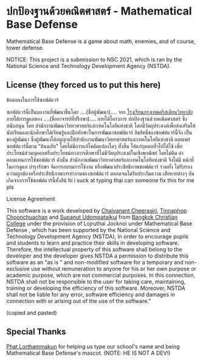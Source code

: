 # ปกป้องฐานด้วยคณิตศาสตร์ - Mathematical Base Defense

Mathematical Base Defense is a game about math, enemies, and of course, tower defense.

NOTICE: This project is a submission to NSC 2021, which is ran by the National Science and Technology Development Agency (NSTDA).

## License (they forced us to put this here)
ข้อตกลงในการใช้ซอฟต์แวร์

ซอฟต์แวร์นี้เป็นผลงานที่พัฒนาขึ้นโดย ....(ชื่อผู้พัฒนา).... จาก [โรงเรียนกรุงเทพคริสเตียนวิทยาลัย](https://bcc.ac.th)
ภายใต้การดูแลของ ....(ชื่ออาจารย์ที่ปรึกษา).... ภายใต้โครงการ ปกป้องฐานด้วยคณิตศาสตร์ ซึ่งสนับสนุน
โดย สำนักงานพัฒนาวิทยาศาสตร์และเทคโนโลยีแห่งชาติ โดยมีวัตถุประสงค์เพื่อส่งเสริมให้
นักเรียนและนักศึกษาได้เรียนรู้และฝึกทักษะในการพัฒนาซอฟต์แวร์ ลิขสิทธิ์ของซอฟต์แวร์นี้จึง
เป็นของผู้พัฒนา ซึ่งผู้พัฒนาได้อนุญาตให้สำนักงานพัฒนาวิทยาศาสตร์และเทคโนโลยีแห่งชาติ
เผยแพร่ซอฟต์แวร์นี้ตาม “ต้นฉบับ” โดยไม่มีการแก้ไขดัดแปลงใดๆ ทั้งสิ้น ให้แก่บุคคลทั่วไปได้ใช้
เพื่อประโยชน์ส่วนบุคคลหรือประโยชน์ทางการศึกษาที่ไม่มีวัตถุประสงค์ในเชิงพาณิชย์ โดยไม่คิด
ค่าตอบแทนการใช้ซอฟต์แวร์ ดังนั้น สำนักงานพัฒนาวิทยาศาสตร์และเทคโนโลยีแห่งชาติ จึงไม่มี
หน้าที่ในการดูแล บำรุงรักษา จัดการอบรมการใช้งาน หรือพัฒนาประสิทธิภาพซอฟต์แวร์ รวมทั้ง
ไม่รับรองความถูกต้องหรือประสิทธิภาพการทำงานของซอฟต์แวร์ ตลอดจนไม่รับประกันความ
เสียหายต่างๆ อันเกิดจากการใช้ซอฟต์แวร์นี้ทั้งสิน้
hi i suck at typing thai can someone fix this for me pls

License Agreement

This software is a work developed by [Chaiyanant Cheerasiri](https://github.com/KG07), [Tinnaphop Choonchuachan](https://github.com/mistertfy64) and [Supanut Udompataikul](https://github.com/Muq1937) from
[Bangkok Christian College](https://bcc.ac.th) under the provision of Lojruthai Jocknoi under Mathematical Base Defense , which has been supported by the National Science and Technology
Development Agency (NSTDA), in order to encourage pupils and students to learn
and practice their skills in developing software. Therefore, the intellectual
property of this software shall belong to the developer and the developer gives
NSTDA a permission to distribute this software as an “as is ” and non-modified
software for a temporary and non-exclusive use without remuneration to anyone
for his or her own purpose or academic purpose, which are not commercial
purposes. In this connection, NSTDA shall not be responsible to the user for
taking care, maintaining, training or developing the efficiency of this software.
Moreover, NSTDA shall not be liable for any error, software efficiency and
damages in connection with or arising out of the use of the software.”

(copied and pasted)

## Special Thanks

[Phat Lorthammakun](https://github.com/VenusClietnt) for helping us type our school's name and being Mathematical Base Defense's mascot. (NOTE: HE IS NOT A DEV!) 

